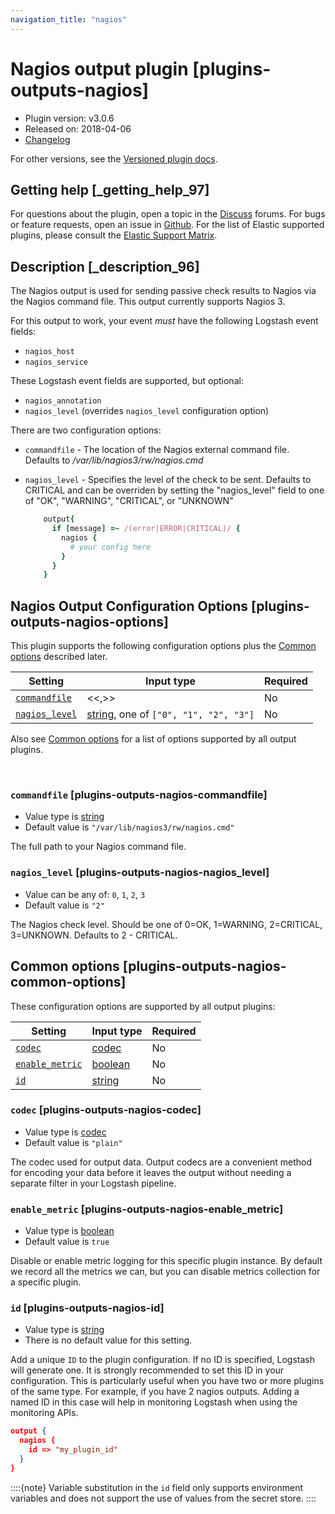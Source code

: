 ```yaml
---
navigation_title: "nagios"
---
```


# Nagios output plugin [plugins-outputs-nagios]


* Plugin version: v3.0.6
* Released on: 2018-04-06
* [Changelog](https://github.com/logstash-plugins/logstash-output-nagios/blob/v3.0.6/CHANGELOG.md)

For other versions, see the [Versioned plugin docs](https://www.elastic.co/guide/en/logstash-versioned-plugins/current/output-nagios-index.md).

## Getting help [_getting_help_97]

For questions about the plugin, open a topic in the [Discuss](http://discuss.elastic.co) forums. For bugs or feature requests, open an issue in [Github](https://github.com/logstash-plugins/logstash-output-nagios). For the list of Elastic supported plugins, please consult the [Elastic Support Matrix](https://www.elastic.co/support/matrix#logstash_plugins).


## Description [_description_96]

The Nagios output is used for sending passive check results to Nagios via the Nagios command file. This output currently supports Nagios 3.

For this output to work, your event *must* have the following Logstash event fields:

* `nagios_host`
* `nagios_service`

These Logstash event fields are supported, but optional:

* `nagios_annotation`
* `nagios_level` (overrides `nagios_level` configuration option)

There are two configuration options:

* `commandfile` - The location of the Nagios external command file. Defaults to */var/lib/nagios3/rw/nagios.cmd*
* `nagios_level` - Specifies the level of the check to be sent. Defaults to CRITICAL and can be overriden by setting the "nagios_level" field to one of "OK", "WARNING", "CRITICAL", or "UNKNOWN"

    ```ruby
        output{
          if [message] =~ /(error|ERROR|CRITICAL)/ {
            nagios {
              # your config here
            }
          }
        }
    ```



## Nagios Output Configuration Options [plugins-outputs-nagios-options]

This plugin supports the following configuration options plus the [Common options](plugins-outputs-nagios.md#plugins-outputs-nagios-common-options) described later.

| Setting | Input type | Required |
| --- | --- | --- |
| [`commandfile`](plugins-outputs-nagios.md#plugins-outputs-nagios-commandfile) | <<,>> | No |
| [`nagios_level`](plugins-outputs-nagios.md#plugins-outputs-nagios-nagios_level) | [string](introduction.md#string), one of `["0", "1", "2", "3"]` | No |

Also see [Common options](plugins-outputs-nagios.md#plugins-outputs-nagios-common-options) for a list of options supported by all output plugins.

 

### `commandfile` [plugins-outputs-nagios-commandfile]

* Value type is [string](introduction.md#string)
* Default value is `"/var/lib/nagios3/rw/nagios.cmd"`

The full path to your Nagios command file.


### `nagios_level` [plugins-outputs-nagios-nagios_level]

* Value can be any of: `0`, `1`, `2`, `3`
* Default value is `"2"`

The Nagios check level. Should be one of 0=OK, 1=WARNING, 2=CRITICAL, 3=UNKNOWN. Defaults to 2 - CRITICAL.



## Common options [plugins-outputs-nagios-common-options]

These configuration options are supported by all output plugins:

| Setting | Input type | Required |
| --- | --- | --- |
| [`codec`](plugins-outputs-nagios.md#plugins-outputs-nagios-codec) | [codec](https://www.elastic.co/guide/en/logstash/current/configuration-file-structure.html#codec) | No |
| [`enable_metric`](plugins-outputs-nagios.md#plugins-outputs-nagios-enable_metric) | [boolean](https://www.elastic.co/guide/en/logstash/current/configuration-file-structure.html#boolean) | No |
| [`id`](plugins-outputs-nagios.md#plugins-outputs-nagios-id) | [string](https://www.elastic.co/guide/en/logstash/current/configuration-file-structure.html#string) | No |

### `codec` [plugins-outputs-nagios-codec]

* Value type is [codec](https://www.elastic.co/guide/en/logstash/current/configuration-file-structure.html#codec)
* Default value is `"plain"`

The codec used for output data. Output codecs are a convenient method for encoding your data before it leaves the output without needing a separate filter in your Logstash pipeline.


### `enable_metric` [plugins-outputs-nagios-enable_metric]

* Value type is [boolean](https://www.elastic.co/guide/en/logstash/current/configuration-file-structure.html#boolean)
* Default value is `true`

Disable or enable metric logging for this specific plugin instance. By default we record all the metrics we can, but you can disable metrics collection for a specific plugin.


### `id` [plugins-outputs-nagios-id]

* Value type is [string](https://www.elastic.co/guide/en/logstash/current/configuration-file-structure.html#string)
* There is no default value for this setting.

Add a unique `ID` to the plugin configuration. If no ID is specified, Logstash will generate one. It is strongly recommended to set this ID in your configuration. This is particularly useful when you have two or more plugins of the same type. For example, if you have 2 nagios outputs. Adding a named ID in this case will help in monitoring Logstash when using the monitoring APIs.

```json
output {
  nagios {
    id => "my_plugin_id"
  }
}
```

::::{note} 
Variable substitution in the `id` field only supports environment variables and does not support the use of values from the secret store.
::::




